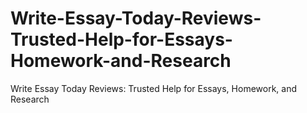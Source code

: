 # Write-Essay-Today-Reviews-Trusted-Help-for-Essays-Homework-and-Research
Write Essay Today Reviews: Trusted Help for Essays, Homework, and Research
